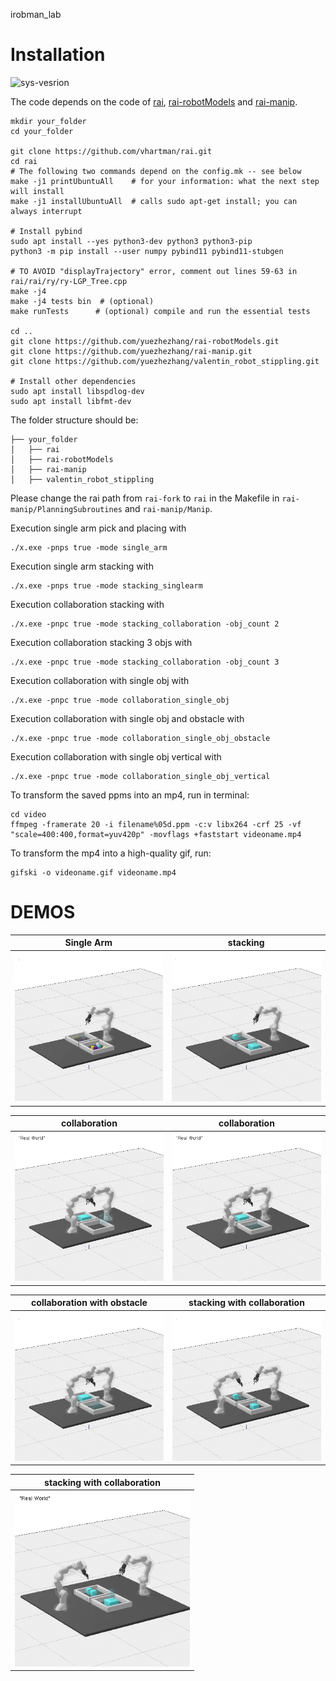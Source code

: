 irobman_lab

# Installation 
![sys-vesrion](https://img.shields.io/badge/Ubuntu-20.04-blue)

The code depends on the code of [rai](https://github.com/vhartman/rai), [rai-robotModels](https://github.com/vhartman/rai-robotModels) and [rai-manip](https://github.com/vhartman/rai-manip).

```
mkdir your_folder
cd your_folder

git clone https://github.com/vhartman/rai.git
cd rai
# The following two commands depend on the config.mk -- see below
make -j1 printUbuntuAll    # for your information: what the next step will install
make -j1 installUbuntuAll  # calls sudo apt-get install; you can always interrupt

# Install pybind
sudo apt install --yes python3-dev python3 python3-pip
python3 -m pip install --user numpy pybind11 pybind11-stubgen

# TO AVOID "displayTrajectory" error, comment out lines 59-63 in rai/rai/ry/ry-LGP_Tree.cpp
make -j4
make -j4 tests bin  # (optional) 
make runTests      # (optional) compile and run the essential tests

cd ..
git clone https://github.com/yuezhezhang/rai-robotModels.git
git clone https://github.com/yuezhezhang/rai-manip.git 
git clone https://github.com/yuezhezhang/valentin_robot_stippling.git

# Install other dependencies
sudo apt install libspdlog-dev
sudo apt install libfmt-dev
```

The folder structure should be:
```
├── your_folder
│   ├── rai
│   ├── rai-robotModels
│   ├── rai-manip
│   ├── valentin_robot_stippling
```

Please change the rai path from `rai-fork` to `rai` in the Makefile in `rai-manip/PlanningSubroutines` and `rai-manip/Manip`.

Execution single arm pick and placing with
```
./x.exe -pnps true -mode single_arm

```

Execution single arm stacking with
```
./x.exe -pnps true -mode stacking_singlearm
```
Execution collaboration stacking with
```
./x.exe -pnpc true -mode stacking_collaboration -obj_count 2
```

Execution collaboration stacking 3 objs with
```
./x.exe -pnpc true -mode stacking_collaboration -obj_count 3
```

Execution collaboration with single obj with
```
./x.exe -pnpc true -mode collaboration_single_obj
```

Execution collaboration with single obj and obstacle with
```
./x.exe -pnpc true -mode collaboration_single_obj_obstacle
```
Execution collaboration with single obj vertical with
```
./x.exe -pnpc true -mode collaboration_single_obj_vertical
```

To transform the saved ppms into an mp4, run in terminal:
```
cd video
ffmpeg -framerate 20 -i filename%05d.ppm -c:v libx264 -crf 25 -vf "scale=400:400,format=yuv420p" -movflags +faststart videoname.mp4
```
To transform the mp4 into a high-quality gif, run:
```
gifski -o videoname.gif videoname.mp4
```

# DEMOS

| Single Arm |stacking|
|---|---|
<img src="./video/bin_picking/single_arm.gif" alt="005" style="zoom: 70%;" /> |<img src="./video/bin_picking/stacking_single_arm.gif" alt="005" style="zoom: 70%;" />

| collaboration | collaboration|
|---|---|
<img src="./video/bin_picking/cooperation_1.gif" alt="005" style="zoom: 70%;" /> | <img src="./video/bin_picking/cooperation_2.gif" alt="005" style="zoom: 70%;" />

| collaboration with obstacle|stacking with collaboration|
|---|---|
<img src="./video/bin_picking/cooperation_4.gif" alt="005" style="zoom: 70%;" /> |<img src="./video/bin_picking/stacking_co.gif" alt="005" style="zoom: 70%;" /> 

|stacking with collaboration|
|---|
<img src="./video/bin_picking/stacking_co_3.gif" alt="005" style="zoom: 70%;" /> |